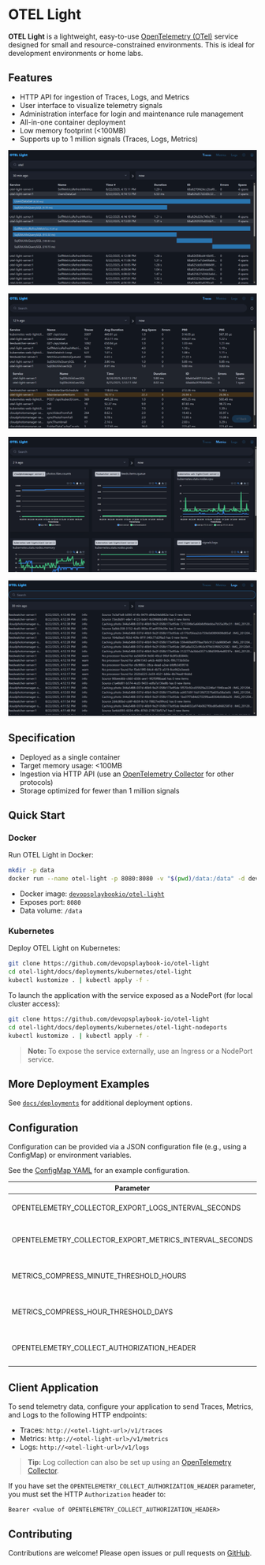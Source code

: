 # OTEL Light

**OTEL Light** is a lightweight, easy-to-use [OpenTelemetry (OTel)](https://opentelemetry.io/) service designed for small and resource-constrained environments. This is ideal for development environments or home labs.

## Features

- HTTP API for ingestion of Traces, Logs, and Metrics
- User interface to visualize telemetry signals
- Administration interface for login and maintenance rule management
- All-in-one container deployment
- Low memory footprint (<100MB)
- Supports up to 1 million signals (Traces, Logs, Metrics)

![](docs/images/Traces.png?raw=true)

![](docs/images/TracesStats.png?raw=true)

![](docs/images/Metrics.png?raw=true)

![](docs/images/Logs.png?raw=true)

## Specification

- Deployed as a single container
- Target memory usage: <100MB
- Ingestion via HTTP API (use an [OpenTelemetry Collector](https://opentelemetry.io/docs/collector/) for other protocols)
- Storage optimized for fewer than 1 million signals

## Quick Start

### Docker

Run OTEL Light in Docker:

```bash
mkdir -p data
docker run --name otel-light -p 8080:8080 -v "$(pwd)/data:/data" -d devopsplaybookio/otel-light
```

- Docker image: [`devopsplaybookio/otel-light`](https://hub.docker.com/r/devopsplaybookio/otel-light)
- Exposes port: `8080`
- Data volume: `/data`

### Kubernetes

Deploy OTEL Light on Kubernetes:

```bash
git clone https://github.com/devopsplaybook-io/otel-light
cd otel-light/docs/deployments/kubernetes/otel-light
kubectl kustomize . | kubectl apply -f -
```

To launch the application with the service exposed as a NodePort (for local cluster access):

```bash
git clone https://github.com/devopsplaybook-io/otel-light
cd otel-light/docs/deployments/kubernetes/otel-light-nodeports
kubectl kustomize . | kubectl apply -f -
```

> **Note:** To expose the service externally, use an Ingress or a NodePort service.

## More Deployment Examples

See [`docs/deployments`](docs/deployments) for additional deployment options.

## Configuration

Configuration can be provided via a JSON configuration file (e.g., using a ConfigMap) or environment variables.

See the [ConfigMap YAML](docs/deployments/kubernetes/otel-light/base/configmap.yaml) for an example configuration.

| Parameter                                               | Description                                      | Default | Availability                        |
| ------------------------------------------------------- | ------------------------------------------------ | ------- | ----------------------------------- |
| OPENTELEMETRY_COLLECTOR_EXPORT_LOGS_INTERVAL_SECONDS    | Interval (in seconds) to export logs             | 60      | Config file                         |
| OPENTELEMETRY_COLLECTOR_EXPORT_METRICS_INTERVAL_SECONDS | Interval (in seconds) to export metrics          | 60      | Config file                         |
| METRICS_COMPRESS_MINUTE_THRESHOLD_HOURS                 | Hours before minute-level metrics are compressed | 12      | Config file                         |
| METRICS_COMPRESS_HOUR_THRESHOLD_DAYS                    | Days before hour-level metrics are compressed    | 7       | Config file                         |
| OPENTELEMETRY_COLLECT_AUTHORIZATION_HEADER              | Authorization header for OTEL collection         | (empty) | Config file or environment variable |

## Client Application

To send telemetry data, configure your application to send Traces, Metrics, and Logs to the following HTTP endpoints:

- Traces: `http://<otel-light-url>/v1/traces`
- Metrics: `http://<otel-light-url>/v1/metrics`
- Logs: `http://<otel-light-url>/v1/logs`

> **Tip:** Log collection can also be set up using an [OpenTelemetry Collector](https://opentelemetry.io/docs/collector/).

If you have set the `OPENTELEMETRY_COLLECT_AUTHORIZATION_HEADER` parameter, you must set the HTTP `Authorization` header to:

```
Bearer <value of OPENTELEMETRY_COLLECT_AUTHORIZATION_HEADER>
```

## Contributing

Contributions are welcome! Please open issues or pull requests on [GitHub](https://github.com/DidierHoarau/otel-light).
